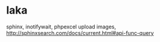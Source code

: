 # laka
sphinx, inotifywait, phpexcel upload images, 
http://sphinxsearch.com/docs/current.html#api-func-query
